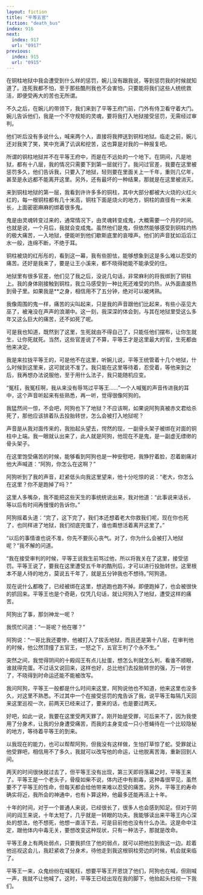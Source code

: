 ```yaml
---
layout: fiction
title: "平等五官"
fiction: "death_bus"
index: 916
next:
  index: 917
  url: "0917"
previous:
  index: 915
  url: "0915"
---
```

在铜柱地狱中我会遭受到什么样的惩罚，婉儿没有跟我说，等到惩罚我的时候就知道了。连死我都不怕，至于那些酷刑我也不会害怕，只要能将我们这些人统统救活，即便受再大的苦也无所谓。

不久之后，在婉儿的带领下，我们来到了平等王府门前，门外有侍卫看守着大门。婉儿告诉他们，我是一个不守规矩的灵魂，要将我打入地狱接受惩罚，无需经过审判。

他们听后没有多说什么，喊来两个人，直接将我押送到铜柱地狱。临走之前，婉儿还对我笑了笑，笑中充满了讥讽和挖苦，这也算是对我的一种报复吧。

所谓的铜柱地狱并不在平等王府中，而是在不远处的一个地下。在阴间，凡是地狱，都有十八层，我的情况只需要下到第一层就行了。我问过官差，我要在这里被惩罚多久，他们告诉我，只要入了地狱，轻则要在里面关上一千年，重则几亿年，甚至是永远都不能离开这里。另外，还有最坏的一种结果，那就是在这里被消灭。

来到铜柱地狱的第一层，我看到许许多多的铜柱，其中大部分都被大火烧的火红火红的，每一根铜柱都有几十米高，铜柱下面是烧火的地方，铜柱的直径有一米来长，上面密密麻麻的绑着很多鬼。

鬼是由灵魂转变过来的，通常情况下，由灵魂转变成鬼，大概需要一个月的时间。也就是说，一个月后，我就会变成鬼。虽然他们是鬼，但依然能够感受到铜柱灼热的极大痛苦，一入地狱，便能听到他们歇斯底里的哀嚎声。他们的声音犹如滔滔江水一般，连绵不断，不绝于耳。

铜柱被烧的红彤彤的，看到这一幕，我有些胆怯，能够想象到这是多么难以忍受的痛苦。还好是我来了，要是让王小溪来，都不晓得她能不能承受的住。

地狱里有很多官差，他们见了我之后，没说几句话，非常麻利的将我绑到了铜柱上。我的身体刚接触到铜柱，我立马感受到一种比死还难受的灼热，从外面直接热到骨子里。如果我是**之身，相信用不了五分钟，绝对可以被烤熟。

我像周围的鬼一样，痛苦的尖叫起来，只是我的声音跟他们比起来，有些小巫见大巫了，被淹没在声声的浪潮中。这一刻，我深深的体会到，与其在地狱里受这么多年又这么巨大的痛苦，还不如死了呢。

可是我也知道，既然到了这里，生死就由不得自己了，只能任他们摆布，让你生就生，让你死就死。当然，这些官差说了不算，平等王才是这里最大的官，生死都由他来决定。

我是来拉拢平等王的，可是他不在这里，听婉儿说，平等王统管着十几个地狱，什么时候到这里来，这可就说不准了。我只能在这里等待着，忍受着，等他来到之后，我再想办法说服他，至于用什么法子，我只能随机应变。

“冤枉，我冤枉啊，我从来没有辱骂过平等王……”一个人喊冤的声音传进我的耳中，这个声音听起来有些熟悉，再一听，觉得很像阿狗的。

我猛然间一惊，不会吧，阿狗也下了地狱？不应该啊，如果说阿狗真被赤文君给杀死了，那他应该排着队去投胎转世，怎么会被打入地狱呢？

声音是从我对面传来的，我抬起头望去，愕然的现，一副骨头架子被绑在对面的铜柱中上端。我一眼就认出来了，此人就是阿狗，他现在不是鬼，是一副虚无缥缈的骨头架子。

在这里饱受痛苦的时候，能够看到阿狗也是一种安慰吧，我狰狞着脸，忍着剧痛对他大声喊道：“阿狗，你怎么在这啊？”

阿狗听到了我的声音，赶紧低头向我这里望来，他十分吃惊的说：“老大，你怎么在这里？你不是跑掉了吗？”

这里人多嘴杂，我不能把这些天生的事统统说出来，我对他道：“此事说来话长，等以后有时间再慢慢的告诉你。”

阿狗摇着头道：“完了，这下完了，我们本还想着老大你救我们呢，现在你也死了，也同样进了地狱，我们彻底完蛋了，谁也甭想活着离开这里了。”

“以后的事情谁也说不准，你先不要灰心丧气。对了，你为什么会被打入地狱呢？”我不解的问道。

“我在接受审判的时候，平等王说我生前骂过他，所以将我关在了这里，接受惩罚。平等王说了，要我在这里遭受五千年的酷刑后，才可以进行投胎转世。这里根本不是人待的地方，莫说五千年了，就是五分钟我也不想待。”阿狗道。

现在说什么都晚了，已经被绑在这里，想逃跑也跑不掉。即便跑掉了，也会被很快的抓回来。平等王也是个奇葩，仅凭几句话，就让阿狗入了地狱，遭受这样的痛苦。

阿狗出了事，那剑神龙一呢？

我慌忙问道：“一哥呢？他在哪？”

阿狗说：“一哥比我还要惨，他被打入了拔舌地狱，而且还是第十八层，在审判他的时候，他公然顶撞了五官王，一怒之下，五官王判了个永不生。”

突然之间，我觉得阴间的十殿阎王有点儿扯蛋，想怎么判就怎么判，看谁不顺眼，谁就得完蛋。不过话又说回来，这样也好，总比他们去投胎转世的强，万一转世了，不晓得到时命运还能不能被改写。

我问阿狗，平等王一般都是什么时间来这里，阿狗说他也不知道，他来这里也没多久，对这里不熟悉。不过其中一个在接受惩罚的鬼告诉了我，说平等王每隔几天回来这里巡视一次，前两天已经来过了，要来的话，也是要过两天。

好吧，如此一说，我要在这里受两天罪了。刚开始是受罪，可后来不了，因为我使用了分身术，让我的分身遭受痛苦，而我的主身变成一只小苍蝇待在一个比较隐秘的地方，等待着平等王的到来。

以我现在的能力，也可以帮帮阿狗，但我没有这样做，生怕打草惊了蛇。受罪就让他受罪吧，相信用不了多久，我就可以改写他的命运，让他脱离苦海，重新回到人间。

两天的时间很快就过去了，但平等王没有出现，第三天即将落幕之时，平等王来了。平等王是一个老头子，骨瘦如柴不说，体内还中有剧毒，这种毒很罕见，虽然要不了平等王的性命，但每天都会给他带来难以忍受的痛苦。另外，平等王的寿命确实将近，我所会的神通中，也有卜算这种，他最多还能再活上十年。

十年的时间，对于一个普通人来说，已经很长了，很多人也会感到知足。但对于阴间的阎王来说，十年太短了，几乎就是一转眼的功夫。我能够读出来平等王内心深处的想法，他不想死，他想一直活下去，可是目前他也没有什么办法。这是命中注定，跟他体内中毒无关，要想改变这种现状，只有一种法子，那就是改命。

平等王身上有两处弱点，只要我抓住了他的弱点，就可以把他拉到我这一边。趁着他巡视这会儿，我赶紧收了分身术，待他走到我这根铜柱旁边的时候，机会就来临了。

平等王一来，众鬼纷纷在喊冤枉，想要平等王开恩饶了他们，阿狗也在喊，但刚喊一声，我就不让他喊了。这时，平等王已经出现在我的脚下，他抬起头扫视一下我们。
